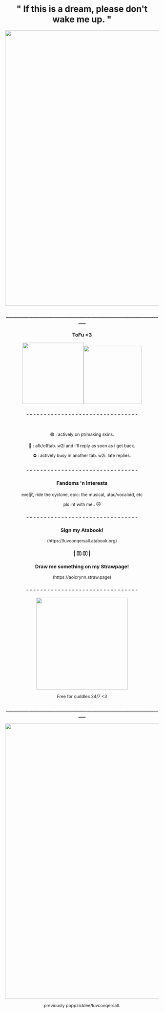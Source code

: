 <h1 align="center">" If this is a dream, please don't wake me up. "</h1>
<p align="center">
<img src="https://imgur.com/EMEBFYS.png" width="900"/>
</p>
<h3 align="center">___________________________________________________________________
</h3>
<h3 align="center">ToFu <3
</h3>
<p align="center">
<img src="https://imgur.com/HIHjo98.png" width="200"/><img src="https://imgur.com/uqMkwfA.png" width="190"/>
</p>


<h3 align="center">- - - - - - - - - - - - - - - - - - - - - - - - - - - - - - - - 
</h3>
</br>
<p align="center">🟢 : actively on pt/making skins.<br/>
</p>
<p align="center">🌙 : afk/offtab. w2i and i'll reply as soon as i get back.<br/>
</p>
<p align="center">⛔ : actively busy in another tab. w2i. late replies.<br/>
</p>

<h3 align="center">- - - - - - - - - - - - - - - - - - - - - - - - - - - - - - - - 
</h3>
<h3 align="center">Fandoms 'n Interests</h3>
<p align="center">
eve家, ride the cyclone, epic: the musical, utau/vocaloid, etc</p>
<p align="center">
pls int with me.. 😿
</p>
<h3 align="center">- - - - - - - - - - - - - - - - - - - - - - - - - - - - - - - - 
</h3>
</p>
<h3 align="center">Sign my Atabook!<br/>
</h3>
</p>
<p align="center">(https://luvconqersall.atabook.org)<br/>
</p>
</p>
<h3 align="center">| ⩇⩇:⩇⩇ |</h3>
<h3 align="center">Draw me something on my Strawpage!<br/>
</h3>
</p>
<p align="center">(https://aoicrynn.straw.page)<br/>
</p>
<h3 align="center">- - - - - - - - - - - - - - - - - - - - - - - - - - - - - - - - 
</h3>
<p align="center">
<img src="https://imgur.com/wwjyp1p.png" width="300"/>
<p align="center">Free for cuddles 24/7 <3<br/>
</p>
  <h3 align="center">___________________________________________________________________
  </h3>
</b>
<p align="center">
<img src="https://imgur.com/oln5fDt.png" width="900"/>
</p>


  <p align="center">previously poppzicklee/luvconqersall.
</p>
